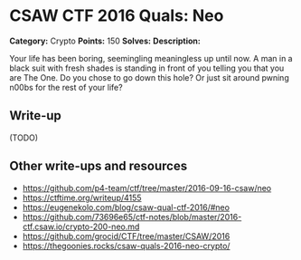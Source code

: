 # CSAW CTF 2016 Quals: Neo

**Category:** Crypto
**Points:** 150
**Solves:**
**Description:**

Your life has been boring, seemingling meaningless up until now. A man in a black suit with fresh shades is standing in front of you telling you that you are The One. Do you chose to go down this hole? Or just sit around pwning n00bs for the rest of your life?

## Write-up

(TODO)

## Other write-ups and resources

* https://github.com/p4-team/ctf/tree/master/2016-09-16-csaw/neo
* https://ctftime.org/writeup/4155
* https://eugenekolo.com/blog/csaw-qual-ctf-2016/#neo
* https://github.com/73696e65/ctf-notes/blob/master/2016-ctf.csaw.io/crypto-200-neo.md
* https://github.com/grocid/CTF/tree/master/CSAW/2016
* https://thegoonies.rocks/csaw-quals-2016-neo-crypto/
